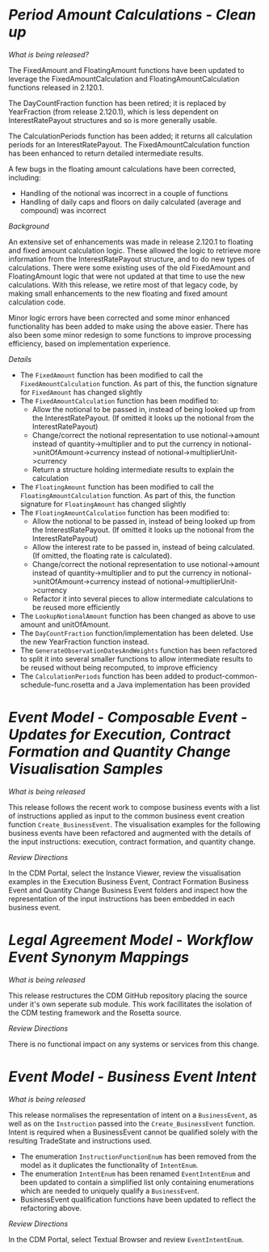 # *Period Amount Calculations - Clean up*

_What is being released?_

The FixedAmount and FloatingAmount functions have been updated to leverage the FixedAmountCalculation and FloatingAmountCalculation functions released in 2.120.1.

The DayCountFraction function has been retired; it is replaced by YearFraction (from release 2.120.1), which is less dependent on InterestRatePayout structures and so is more generally usable.

The CalculationPeriods function has been added; it returns all calculation periods for an InterestRatePayout.
The FixedAmountCalculation function has been enhanced to return detailed intermediate results.

A few bugs in the floating amount calculations have been corrected, including:

- Handling of the notional was incorrect in a couple of functions 
- Handling of daily caps and floors on daily calculated (average and compound) was incorrect

_Background_

An extensive set of enhancements was made in release 2.120.1 to floating and fixed amount calculation logic.  These allowed the logic to retrieve more information from the InterestRatePayout structure, and to do new types of calculations.  There were some existing uses of the old FixedAmount and FloatingAmount logic that were not updated at that time to use the new calculations.  With this release, we retire most of that legacy code, by making small enhancements to the new floating and fixed amount calculation code.

Minor logic errors have been corrected and some minor enhanced functionality has been added to make using the above easier.  There has also been some minor redesign to some functions to improve processing efficiency, based on implementation experience.

_Details_

- The `FixedAmount` function has been modified to call the `FixedAmountCalculation` function.  As part of this, the function signature for `FixedAmount` has changed slightly
- The `FixedAmountCalculation` function has been modified to:
  - Allow the notional to be passed in, instead of being looked up from the InterestRatePayout.  (If omitted it looks up the notional from the InterestRatePayout)
  - Change/correct the notional representation to use notional->amount instead of quantity->multiplier and to put the currency in notional->unitOfAmount->currency instead of notional->multiplierUnit->currency
  - Return a structure holding intermediate results to explain the calculation
- The `FloatingAmount` function has been modified to call the `FloatingAmountCalculation` function.  As part of this, the function signature for `FloatingAmount` has changed slightly
- The `FloatingAmountCalculation` function has been modified to:
  - Allow the notional to be passed in, instead of being looked up from the InterestRatePayout.  (If omitted it looks up the notional from the InterestRatePayout)
  - Allow the interest rate to be passed in, instead of being calculated.  (If omitted, the floating rate is calculated).
  - Change/correct the notional representation to use notional->amount instead of quantity->multiplier and to put the currency in notional->unitOfAmount->currency instead of notional->multiplierUnit->currency
  - Refactor it into several pieces to allow intermediate calculations to be reused more efficiently
- The `LookupNotionalAmount` function has been changed as above to use amount and unitOfAmount.
- The `DayCountFraction` function/implementation has been deleted.  Use the new YearFraction function instead.
- The `GenerateObservationDatesAndWeights` function has been refactored to split it into several smaller functions to allow intermediate results to be reused without being recomputed, to improve efficiency
- The `CalculationPeriods` function has been added to product-common-schedule-func.rosetta and a Java implementation has been provided

# *Event Model - Composable Event - Updates for Execution, Contract Formation and Quantity Change Visualisation Samples*

_What is being released_

This release follows the recent work to compose business events with a list of instructions applied as input to the common business event creation function `Create_BusinessEvent`. The visualisation examples for the following business events have been refactored and augmented with the details of the input instructions: execution, contract formation, and quantity change.

_Review Directions_

In the CDM Portal, select the Instance Viewer, review the visualisation examples in the Execution Business Event, Contract Formation Business Event and Quantity Change Business Event folders and inspect how the representation of the input instructions has been embedded in each business event.

# *Legal Agreement Model - Workflow Event Synonym Mappings*

_What is being released_

This release restructures the CDM GitHub repository placing the source under it's own seperate sub module. This work facillitates the isolation of the CDM testing framework and the Rosetta source.

_Review Directions_

There is no functional impact on any systems or services from this change.

# *Event Model - Business Event Intent*

_What is being released_

This release normalises the representation of intent on a `BusinessEvent`, as well as on the `Instruction` passed into the `Create_BusinessEvent` function. Intent is required  when a BusinessEvent cannot be qualified solely with the resulting TradeState and instructions used.

- The enumeration `InstructionFunctionEnum` has been removed from the model as it duplicates the functionality of `IntentEnum`.
- The enumeration `IntentEnum` has been renamed `EventIntentEnum` and been updated to contain a simplified list only containing enumerations which are needed to uniquely qualify a `BusinessEven`t.
- BusinessEvent qualification functions have been updated to reflect the refactoring above.

_Review Directions_

In the CDM Portal, select Textual Browser and review `EventIntentEnum`.
